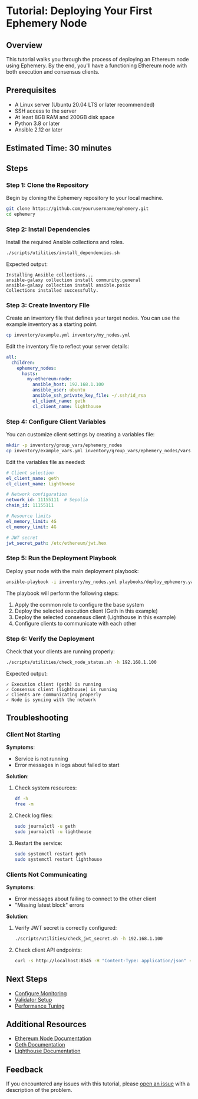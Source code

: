 # Tutorial: Deploying Your First Ephemery Node

## Overview

This tutorial walks you through the process of deploying an Ethereum node using Ephemery. By the end, you'll have a functioning Ethereum node with both execution and consensus clients.

## Prerequisites

- A Linux server (Ubuntu 20.04 LTS or later recommended)
- SSH access to the server
- At least 8GB RAM and 200GB disk space
- Python 3.8 or later
- Ansible 2.12 or later

## Estimated Time: 30 minutes

## Steps

### Step 1: Clone the Repository

Begin by cloning the Ephemery repository to your local machine.

```bash
git clone https://github.com/yourusername/ephemery.git
cd ephemery
```

### Step 2: Install Dependencies

Install the required Ansible collections and roles.

```bash
./scripts/utilities/install_dependencies.sh
```

Expected output:

```
Installing Ansible collections...
ansible-galaxy collection install community.general
ansible-galaxy collection install ansible.posix
Collections installed successfully.
```

### Step 3: Create Inventory File

Create an inventory file that defines your target nodes. You can use the example inventory as a starting point.

```bash
cp inventory/example.yml inventory/my_nodes.yml
```

Edit the inventory file to reflect your server details:

```yaml
all:
  children:
    ephemery_nodes:
      hosts:
        my-ethereum-node:
          ansible_host: 192.168.1.100
          ansible_user: ubuntu
          ansible_ssh_private_key_file: ~/.ssh/id_rsa
          el_client_name: geth
          cl_client_name: lighthouse
```

### Step 4: Configure Client Variables

You can customize client settings by creating a variables file:

```bash
mkdir -p inventory/group_vars/ephemery_nodes
cp inventory/example_vars.yml inventory/group_vars/ephemery_nodes/vars.yml
```

Edit the variables file as needed:

```yaml
# Client selection
el_client_name: geth
cl_client_name: lighthouse

# Network configuration
network_id: 11155111  # Sepolia
chain_id: 11155111

# Resource limits
el_memory_limit: 4G
cl_memory_limit: 4G

# JWT secret
jwt_secret_path: /etc/ethereum/jwt.hex
```

### Step 5: Run the Deployment Playbook

Deploy your node with the main deployment playbook:

```bash
ansible-playbook -i inventory/my_nodes.yml playbooks/deploy_ephemery.yaml
```

The playbook will perform the following steps:
1. Apply the common role to configure the base system
2. Deploy the selected execution client (Geth in this example)
3. Deploy the selected consensus client (Lighthouse in this example)
4. Configure clients to communicate with each other

### Step 6: Verify the Deployment

Check that your clients are running properly:

```bash
./scripts/utilities/check_node_status.sh -h 192.168.1.100
```

Expected output:

```
✓ Execution client (geth) is running
✓ Consensus client (lighthouse) is running
✓ Clients are communicating properly
✓ Node is syncing with the network
```

## Troubleshooting

### Client Not Starting

**Symptoms**:
- Service is not running
- Error messages in logs about failed to start

**Solution**:

1. Check system resources:
   ```bash
   df -h
   free -m
   ```

2. Check log files:
   ```bash
   sudo journalctl -u geth
   sudo journalctl -u lighthouse
   ```

3. Restart the service:
   ```bash
   sudo systemctl restart geth
   sudo systemctl restart lighthouse
   ```

### Clients Not Communicating

**Symptoms**:
- Error messages about failing to connect to the other client
- "Missing latest block" errors

**Solution**:

1. Verify JWT secret is correctly configured:
   ```bash
   ./scripts/utilities/check_jwt_secret.sh -h 192.168.1.100
   ```

2. Check client API endpoints:
   ```bash
   curl -s http://localhost:8545 -H "Content-Type: application/json" --data '{"jsonrpc":"2.0","method":"web3_clientVersion","params":[],"id":1}'
   ```

## Next Steps

- [Configure Monitoring](monitoring_setup.md)
- [Validator Setup](validator_setup.md)
- [Performance Tuning](performance_tuning.md)

## Additional Resources

- [Ethereum Node Documentation](https://ethereum.org/en/developers/docs/nodes-and-clients/)
- [Geth Documentation](https://geth.ethereum.org/docs/)
- [Lighthouse Documentation](https://lighthouse-book.sigmaprime.io/)

## Feedback

If you encountered any issues with this tutorial, please [open an issue](https://github.com/yourusername/ephemery/issues/new) with a description of the problem.
